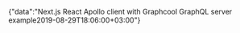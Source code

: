 {"data":"Next.js React Apollo client with Graphcool GraphQL server example2019-08-29T18:06:00+03:00"}
